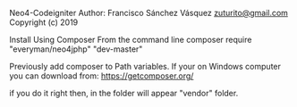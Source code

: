 Neo4-Codeigniter
Author: Francisco Sánchez Vásquez zuturito@gmail.com
Copyright (c) 2019

Install
Using Composer
From the command line composer require "everyman/neo4jphp" "dev-master"

Previously add composer to Path variables.
If your on Windows computer you can download from: https://getcomposer.org/

if you do it right then, in the folder will appear "vendor" folder.
